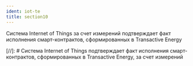 ```yaml
---
ident: iot-te
title: section10
---
```

Система <span class="iot">Internet of Things</span> за счет измерений подтверждает факт исполнения смарт-контрактов, сформированных в <span class="te">Transactive Energy</span>

[//]: # Система <span class="iot">Internet of Things</span> подтверждает факт исполнения смарт-контрактов, сформированных в <span class="te">Transactive Energy</span>, за счет измерений